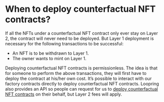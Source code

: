 # When to deploy counterfactual NFT contracts?

If all the NFTs under a counterfactual NFT contract only ever stay on Layer 2, the contract will never need to be deployed. But Layer 1 deployment is necessary for the following transactions to be successful:

* An NFT is to be withdrawn to Layer 1.
* The owner wants to mint on Layer 1.

Deploying counterfactual NFT contracts is permissionless. The idea is that for someone to perform the above transactions, they will first have to deploy the contract at his/her own cost. It’s possible to interact with our factory contracts directly to deploy counterfactual NFT contracts. Loopring also provides an API so people can request for us to [deploy counterfactual NFT contracts](../sdk-guides/deploy-nft.md) on their behalf, but Layer 2 fees will apply.
